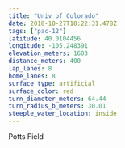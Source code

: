 ```yaml
---
title: "Univ of Colorado"
date: 2018-10-27T18:22:31.478Z
tags: ["pac-12"]
latitude: 40.0104456
longitude: -105.248391
elevation_meters: 1603
distance_meters: 400
lap_lanes: 8
home_lanes: 8
surface_type: artificial
surface_color: red
turn_diameter_meters: 64.44
turn_radius_b_meters: 30.01
steeple_water_location: inside
---
```


Potts Field
